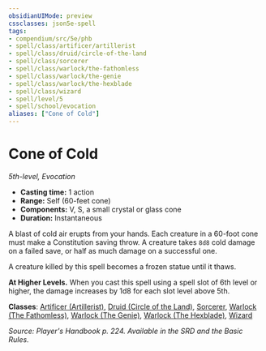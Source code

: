 ```yaml
---
obsidianUIMode: preview
cssclasses: json5e-spell
tags:
- compendium/src/5e/phb
- spell/class/artificer/artillerist
- spell/class/druid/circle-of-the-land
- spell/class/sorcerer
- spell/class/warlock/the-fathomless
- spell/class/warlock/the-genie
- spell/class/warlock/the-hexblade
- spell/class/wizard
- spell/level/5
- spell/school/evocation
aliases: ["Cone of Cold"]
---
```

# Cone of Cold
*5th-level, Evocation*  

- **Casting time:** 1 action
- **Range:** Self (60-feet cone)
- **Components:** V, S, a small crystal or glass cone
- **Duration:** Instantaneous

A blast of cold air erupts from your hands. Each creature in a 60-foot cone must make a Constitution saving throw. A creature takes `8d8` cold damage on a failed save, or half as much damage on a successful one.

A creature killed by this spell becomes a frozen statue until it thaws.

**At Higher Levels.** When you cast this spell using a spell slot of 6th level or higher, the damage increases by 1d8 for each slot level above 5th.

**Classes**: [Artificer (Artillerist)](artificer-artillerist-tce.md), [Druid (Circle of the Land)](druid-circle-of-the-land.md), [Sorcerer](sorcerer.md), [Warlock (The Fathomless)](warlock-the-fathomless-tce.md), [Warlock (The Genie)](warlock-the-genie-tce.md), [Warlock (The Hexblade)](warlock-the-hexblade-xge.md), [Wizard](wizard.md)

*Source: Player's Handbook p. 224. Available in the SRD and the Basic Rules.*